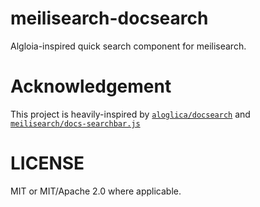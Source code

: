 # meilisearch-docsearch

Algloia-inspired quick search component for meilisearch.


# Acknowledgement

This project is heavily-inspired by [`aloglica/docsearch`](https://github.com/algolia/docsearch/) and [`meilisearch/docs-searchbar.js`](https://github.com/meilisearch/docs-searchbar.js/)

# LICENSE

MIT or MIT/Apache 2.0 where applicable.
